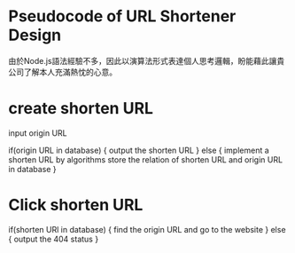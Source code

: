 # Pseudocode of URL Shortener Design
由於Node.js語法經驗不多，因此以演算法形式表達個人思考邏輯，盼能藉此讓貴公司了解本人充滿熱忱的心意。

# create shorten URL
input origin URL

if(origin URL in database)
{
  output the shorten URL
}
else
{
  implement a shorten URL by algorithms
  store the relation of shorten URL and origin URL in database
}

# Click shorten URL
if(shorten URl in database)
{
  find the origin URL and go to the website
}
else
{
  output the 404 status
}
